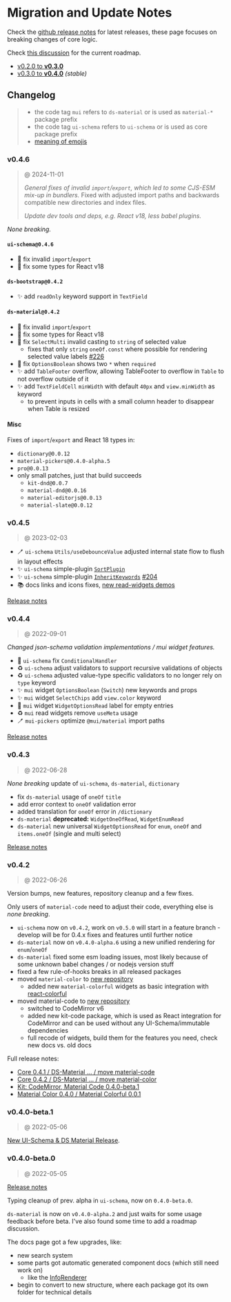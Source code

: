 # Migration and Update Notes

Check the [github release notes](https://github.com/ui-schema/ui-schema/releases) for latest releases, these page focuses on breaking changes of core logic.

Check [this discussion](https://github.com/ui-schema/ui-schema/discussions/184) for the current roadmap.

- [v0.2.0 to **v0.3.0**](/updates/v0.2.0-v0.3.0)
- [v0.3.0 to **v0.4.0**](/updates/v0.3.0-v0.4.0) *(stable)*

## Changelog

> - the code tag `mui` refers to `ds-material` or is used as `material-*` package prefix
> - the code tag `ui-schema` refers to `ui-schema` or is used as core package prefix
> - [meaning of emojis](https://gist.github.com/elbakerino/1cd946c4269681d659eede5c828920b7)

### v0.4.6

> @ 2024-11-01
>
> *General fixes of invalid `import`/`export`, which led to some CJS-ESM mix-up in bundlers.* Fixed with adjusted import paths and backwards compatible new directories and index files.
>
> *Update dev tools and deps, e.g. React v18, less babel plugins.*

*None breaking.*

#### `ui-schema@0.4.6`

- 🐛 fix invalid `import`/`export`
- 🐛 fix some types for React v18

#### `ds-bootstrap@0.4.2`

- ✨ add `readOnly` keyword support in `TextField`

#### `ds-material@0.4.2`

- 🐛 fix invalid `import`/`export`
- 🐛 fix some types for React v18
- 🐛 fix `SelectMulti` invalid casting to `string` of selected value
    - fixes that only `string` `oneOf.const` where possible for rendering selected value labels [#226](https://github.com/ui-schema/ui-schema/pull/226)
- 🐛 fix `OptionsBoolean` shows two `*` when `required`
- ✨ add `TableFooter` overflow, allowing TableFooter to overflow in `Table` to not overflow outside of it
- ✨ add `TextFieldCell` `minWidth` with default `40px` and `view.minWidth` as keyword
    - to prevent inputs in cells with a small column header to disappear when Table is resized

#### Misc

Fixes of `import`/`export` and React 18 types in:

- `dictionary@0.0.12`
- `material-pickers@0.4.0-alpha.5`
- `pro@0.0.13`
- only small patches, just that build succeeds
    - `kit-dnd@0.0.7`
    - `material-dnd@0.0.16`
    - `material-editorjs@0.0.13`
    - `material-slate@0.0.12`

### v0.4.5

> @ 2023-02-03

- 🪥 `ui-schema` `Utils/useDebounceValue` adjusted internal state flow to flush in layout effects
- ✨ `ui-schema` simple-plugin [`SortPlugin`](/docs/plugins#sortplugin)
- ✨ `ui-schema` simple-plugin [`InheritKeywords`](/docs/plugins#inheritkeywords) [#204](https://github.com/ui-schema/ui-schema/issues/204)
- 📚 docs links and icons fixes, [new read-widgets demos](/docs/ds-material/widgets-read/BooleanRead#demo-ui-generator)

[Release notes](https://github.com/ui-schema/ui-schema/releases/tag/0.4.5)

### v0.4.4

> @ 2022-09-01

*Changed json-schema validation implementations / mui widget features.*

- 🐛 `ui-schema` fix `ConditionalHandler`
- ♻️ `ui-schema` adjust validators to support recursive validations of objects
- ♻️ `ui-schema` adjusted value-type specific validators to no longer rely on `type` keyword
- ✨ `mui` widget `OptionsBoolean` (`Switch`) new keywords and props
- ✨ `mui` widget `SelectChips` add `view.color` keyword
- 🐛 `mui` widget `WidgetOptionsRead` label for empty entries
- ♻️ `mui` read widgets remove `useMeta` usage
- 🪥 `mui-pickers` optimize `@mui/material` import paths

[Release notes](https://github.com/ui-schema/ui-schema/releases/tag/0.4.4)

### v0.4.3

> @ 2022-06-28

*None breaking* update of `ui-schema`, `ds-material`, `dictionary`

- fix `ds-material` usage of `oneOf` `title`
- add error context to `oneOf` validation error
- added translation for `oneOf` error in `/dictionary`
- `ds-material` **deprecated:** `WidgetOneOfRead`, `WidgetEnumRead`
- `ds-material` new universal `WidgetOptionsRead` for `enum`, `oneOf` and `items.oneOf` (single and multi select)

[Release notes](https://github.com/ui-schema/ui-schema/releases/tag/0.4.3)

### v0.4.2

> @ 2022-06-26

Version bumps, new features, repository cleanup and a few fixes.

Only users of `material-code` need to adjust their code, everything else is *none breaking*.

- `ui-schema` now on `v0.4.2`, work on `v0.5.0` will start in a feature branch - develop will be for 0.4.x fixes and features until further notice
- `ds-material` now on `v0.4.0-alpha.6` using a new unified rendering for `enum`/`oneOf`
- `ds-material` fixed some esm loading issues, most likely because of some unknown babel changes / or nodejs version stuff
- fixed a few rule-of-hooks breaks in all released packages
- moved `material-color` to [new repository](https://github.com/ui-schema/react-color)
    - added new `material-colorful` widgets as basic integration with [react-colorful](https://www.npmjs.com/package/react-colorful)
- moved material-code to [new repository](https://github.com/ui-schema/react-codemirror)
    - switched to CodeMirror v6
    - added new kit-code package, which is used as React integration for CodeMirror and can be used without any UI-Schema/immutable dependencies
    - full recode of widgets, build them for the features you need, check new docs vs. old docs

Full release notes:

- [Core 0.4.1 / DS-Material ... / move material-code](https://github.com/ui-schema/ui-schema/releases/tag/0.4.1)
- [Core 0.4.2 / DS-Material ... / move material-color](https://github.com/ui-schema/ui-schema/releases/tag/0.4.2)
- [Kit: CodeMirror, Material Code 0.4.0-beta.1](https://github.com/ui-schema/react-codemirror/releases/tag/code-0.4.0-beta.1)
- [Material Color 0.4.0 / Material Colorful 0.0.1](https://github.com/ui-schema/react-color/releases/tag/colorful-0.0.2)

### v0.4.0-beta.1

> @ 2022-05-06

[New UI-Schema & DS Material Release](https://github.com/ui-schema/ui-schema/releases/tag/material-0.4.0-alpha.3).

### v0.4.0-beta.0

> @ 2022-05-05

[Release notes](https://github.com/ui-schema/ui-schema/releases/tag/0.4.0-beta.0)

Typing cleanup of prev. alpha in `ui-schema`, now on `0.4.0-beta.0`.

`ds-material` is now on `v0.4.0-alpha.2` and just waits for some usage feedback before beta. I've also found some time to add a roadmap discussion.

The docs page got a few upgrades, like:

- new search system
- some parts got automatic generated component docs (which still need work on)
    - like the [InfoRenderer](https://ui-schema.bemit.codes/docs/ds-material/Component/InfoRenderer)
- begin to convert to new structure, where each package got its own folder for technical details
